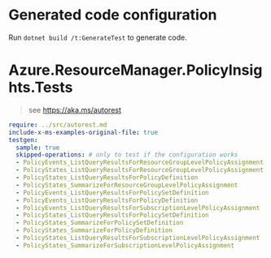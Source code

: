 # Generated code configuration

Run `dotnet build /t:GenerateTest` to generate code.

# Azure.ResourceManager.PolicyInsights.Tests

> see https://aka.ms/autorest
``` yaml
require: ../src/autorest.md
include-x-ms-examples-original-file: true
testgen:
  sample: true
  skipped-operations: # only to test if the configuration works
  - PolicyEvents_ListQueryResultsForResourceGroupLevelPolicyAssignment
  - PolicyStates_ListQueryResultsForResourceGroupLevelPolicyAssignment
  - PolicyStates_ListQueryResultsForPolicyDefinition
  - PolicyStates_SummarizeForResourceGroupLevelPolicyAssignment
  - PolicyEvents_ListQueryResultsForPolicySetDefinition
  - PolicyEvents_ListQueryResultsForPolicyDefinition
  - PolicyEvents_ListQueryResultsForSubscriptionLevelPolicyAssignment
  - PolicyStates_ListQueryResultsForPolicySetDefinition
  - PolicyStates_SummarizeForPolicySetDefinition
  - PolicyStates_SummarizeForPolicyDefinition
  - PolicyStates_ListQueryResultsForSubscriptionLevelPolicyAssignment
  - PolicyStates_SummarizeForSubscriptionLevelPolicyAssignment
```
